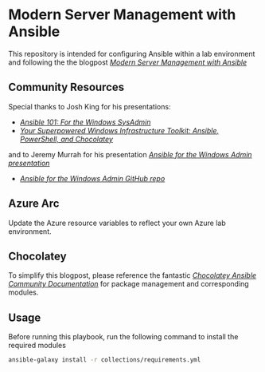 # Modern Server Management with Ansible

This repository is intended for configuring Ansible within a lab environment and following the the blogpost [*Modern Server Management with Ansible*](https://pigeon-pelican-c93p.squarespace.com/config/pages/661c45d5f2d78e5316a6be62/content)

## Community Resources
Special thanks to Josh King for his presentations:
- [*Ansible 101: For the Windows SysAdmin*](https://www.youtube.com/watch?v=SqO2HkKep90) 
- [*Your Superpowered Windows Infrastructure Toolkit: Ansible, PowerShell, and Chocolatey*](https://www.youtube.com/watch?v=oKJtlEenaog&t=4664s) 

and to Jeremy Murrah for his presentation [*Ansible for the Windows Admin presentation*](https://youtu.be/ZI20Y10OKd0)
- [*Ansible for the Windows Admin GitHub repo*](https://github.com/murrahjm/PSSummit2019)


## Azure Arc

Update the Azure resource variables to reflect your own Azure lab environment.


## Chocolatey

To simplify this blogpost, please reference the fantastic [*Chocolatey Ansible Community Documentation*](https://docs.ansible.com/ansible/latest/collections/chocolatey/chocolatey/win_chocolatey_module.html) for package management and corresponding modules.


## Usage

Before running this playbook, run the following command to install the required modules

```bash
ansible-galaxy install -r collections/requirements.yml
```
